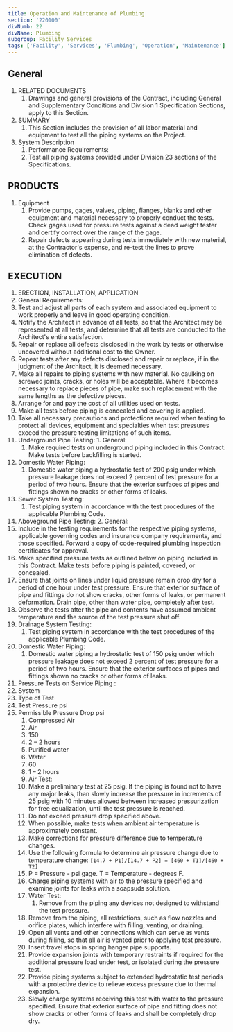 ```yaml
---
title: Operation and Maintenance of Plumbing
section: '220100'
divNumb: 22
divName: Plumbing
subgroup: Facility Services
tags: ['Facility', 'Services', 'Plumbing', 'Operation', 'Maintenance']
---
```



## General

1. RELATED DOCUMENTS
   1. Drawings and general provisions of the Contract, including General and Supplementary Conditions and Division 1 Specification Sections, apply to this Section.
1. SUMMARY
   1. This Section includes the provision of all labor material and equipment to test all the piping systems on the Project.
1. System Description
	1. Performance Requirements:
      1. Test all piping systems provided under Division 23 sections of the Specifications. 

## PRODUCTS

1. Equipment
   1. Provide pumps, gages, valves, piping, flanges, blanks and other equipment and material necessary to properly conduct the tests. Check gages used for pressure tests against a dead weight tester and certify correct over the range of the gage. 
   2. Repair defects appearing during tests immediately with new material, at the Contractor's expense, and re-test the lines to prove elimination of defects. 

## EXECUTION

1. ERECTION, INSTALLATION, APPLICATION
  1. General Requirements:
   1. Test and adjust all parts of each system and associated equipment to work properly and leave in good operating condition. 
   2. Notify the Architect in advance of all tests, so that the Architect may be represented at all tests, and determine that all tests are conducted to the Architect's entire satisfaction. 
   3. Repair or replace all defects disclosed in the work by tests or otherwise uncovered without additional cost to the Owner. 
   4. Repeat tests after any defects disclosed and repair or replace, if in the judgment of the Architect, it is deemed necessary. 
   5. Make all repairs to piping systems with new material. No caulking on screwed joints, cracks, or holes will be acceptable. Where it becomes necessary to replace pieces of pipe, make such replacement with the same lengths as the defective pieces. 
   6. Arrange for and pay the cost of all utilities used on tests. 
   7. Make all tests before piping is concealed and covering is applied. 
   8. Take all necessary precautions and protections required when testing to protect all devices, equipment and specialties when test pressures exceed the pressure testing limitations of such items. 
   9. Underground Pipe Testing:
	1. General:
         1. Make required tests on underground piping included in this Contract. Make tests before backfilling is started. 
   1. Domestic Water Piping:
      1. Domestic water piping a hydrostatic test of 200 psig under which pressure leakage does not exceed 2 percent of test pressure for a period of two hours. Ensure that the exterior surfaces of pipes and fittings shown no cracks or other forms of leaks.
   2. Sewer System Testing:
      1. Test piping system in accordance with the test procedures of the applicable Plumbing Code.
   3. Aboveground Pipe Testing:
	2. General:
   1. Include in the testing requirements for the respective piping systems, applicable governing codes and insurance company requirements, and those specified. Forward a copy of code-required plumbing inspection certificates for approval. 
   2. Make specified pressure tests as outlined below on piping included in this Contract. Make tests before piping is painted, covered, or concealed. 
   3. Ensure that joints on lines under liquid pressure remain drop dry for a period of one hour under test pressure. Ensure that exterior surface of pipe and fittings do not show cracks, other forms of leaks, or permanent deformation. Drain pipe, other than water pipe, completely after test. 
   4. Observe the tests after the pipe and contents have assumed ambient temperature and the source of the test pressure shut off. 
   5. Drainage System Testing:
      1. Test piping system in accordance with the test procedures of the applicable Plumbing Code.
   6. Domestic Water Piping:
      1. Domestic water piping a hydrostatic test of 150 psig under which pressure leakage does not exceed 2 percent of test pressure for a period of two hours. Ensure that the exterior surfaces of pipes and fittings shown no cracks or other forms of leaks.
   7. Pressure Tests on Service Piping :
2. System
3. Type of Test
4. Test Pressure psi
5. Permissible Pressure Drop psi
   1. Compressed Air
   2. Air
   3. 150
   4. 2 – 2 hours
   5. Purified water
   6. Water
   7. 60
   8. 1 – 2 hours
   9. Air Test:
   10. Make a preliminary test at 25 psig. If the piping is found not to have any major leaks, than slowly increase the pressure in increments of 25 psig with 10 minutes allowed between increased pressurization for free equalization, until the test pressure is reached.
   11. Do not exceed pressure drop specified above. 
   12. When possible, make tests when ambient air temperature is approximately constant. 
   13. Make corrections for pressure difference due to temperature changes. 
   14. Use the following formula to determine air pressure change due to temperature change:
      `[14.7 + P1]/[14.7 + P2] = [460 + T1]/[460 + T2]`
   1. P = Pressure - psi gage. T = Temperature - degrees F. 
   2. Charge piping systems with air to the pressure specified and examine joints for leaks with a soapsuds solution. 
   3. Water Test:
      1. Remove from the piping any devices not designed to withstand the test pressure.
   4. Remove from the piping, all restrictions, such as flow nozzles and orifice plates, which interfere with filling, venting, or draining.
   5. Open all vents and other connections which can serve as vents during filling, so that all air is vented prior to applying test pressure.
   6. Insert travel stops in spring hanger pipe supports.
   7. Provide expansion joints with temporary restraints if required for the additional pressure load under test, or isolated during the pressure test.
   8. Provide piping systems subject to extended hydrostatic test periods with a protective device to relieve excess pressure due to thermal expansion.
   9. Slowly charge systems receiving this test with water to the pressure specified. Ensure that exterior surface of pipe and fitting does not show cracks or other forms of leaks and shall be completely drop dry.

